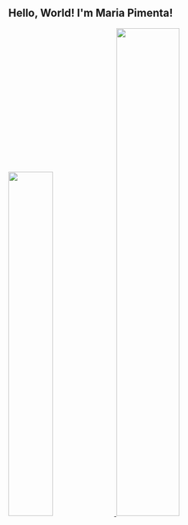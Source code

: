 ## Hello, World! I'm Maria Pimenta!

<div>
    <a href="https://github.com/mavigpimenta/">
    <img height="42%" src="https://github-readme-stats.vercel.app/api?username=mavigpimenta&show_icons=true&theme=radical">
    <img height="50%" src="https://github-readme-stats.vercel.app/api/top-langs/?username=mavigpimenta&layout=compact&langs_count=168theme=radical">
</div>

